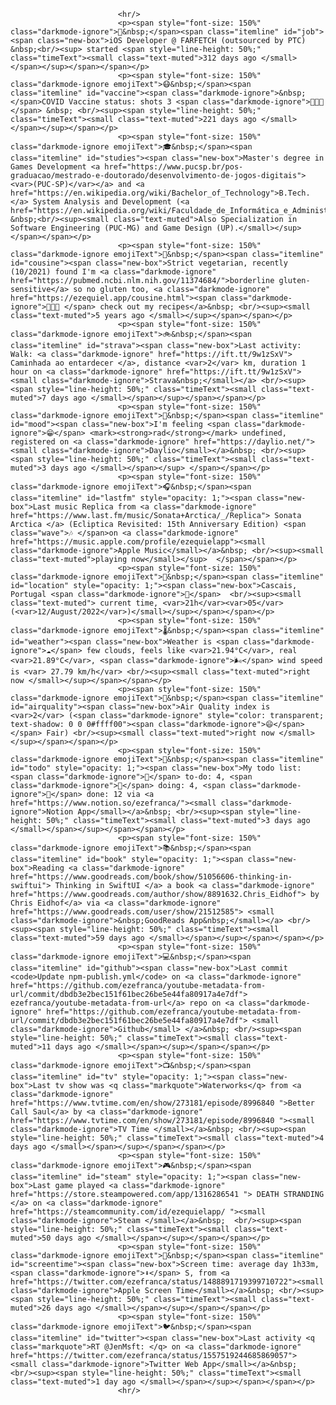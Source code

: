 
							<hr/>
							<p><span style="font-size: 150%" class="darkmode-ignore">💼&nbsp;</span><span class="itemline" id="job"><span class="new-box">iOS Developer @ FARFETCH (outsourced by PTC) &nbsp;<br/><sup> started <span style="line-height: 50%;" class="timeText"><small class="text-muted">312 days ago </small></span></sup></span></span></p>
							<p><span style="font-size: 150%" class="darkmode-ignore emojiText">😷&nbsp;</span><span class="itemline" id="vaccine"><span class="darkmode-ignore">&nbsp;</span>COVID Vaccine status: shots 3 <span class="darkmode-ignore">💉💉💉</span> &nbsp; <br/><sup><span style="line-height: 50%;" class="timeText"><small class="text-muted">221 days ago </small></span></sup></span></p>
							<p><span style="font-size: 150%" class="darkmode-ignore emojiText">🎓&nbsp;</span><span class="itemline" id="studies"><span class="new-box">Master's degree in Games Development <a href="https://www.pucsp.br/pos-graduacao/mestrado-e-doutorado/desenvolvimento-de-jogos-digitais"><var>(PUC-SP)</var></a> and <a href="https://en.wikipedia.org/wiki/Bachelor_of_Technology">B.Tech.</a> System Analysis and Development (<a href="https://en.wikipedia.org/wiki/Faculdade_de_Informática_e_Administração_Paulista">FIAP</a>) &nbsp;<br/><sup><small class="text-muted">Also Specialization in Software Engineering (PUC-MG) and Game Design (UP).</small></sup></span></span></p>
							<p><span style="font-size: 150%" class="darkmode-ignore emojiText">🌱&nbsp;</span><span class="itemline" id="cousine"><span class="new-box">Strict vegetarian, recently (10/2021) found I'm <a class="darkmode-ignore" href="https://pubmed.ncbi.nlm.nih.gov/11374684/">borderline gluten-sensitive</a> so no gluten too, <a class="darkmode-ignore" href="https://ezequiel.app/cousine.html"><span class="darkmode-ignore">👨🏻‍🍳 </span> check out my recipes</a>&nbsp; <br/><sup><small class="text-muted">5 years ago </small></sup></span></span></p>
							<p><span style="font-size: 150%" class="darkmode-ignore emojiText">🚲&nbsp;</span><span class="itemline" id="strava"><span class="new-box">Last activity: Walk: <a class="darkmode-ignore" href="https://ift.tt/9w1zSxV"> Caminhada ao entardecer </a>, distance <var>2</var> km, duration 1 hour on <a class="darkmode-ignore" href="https://ift.tt/9w1zSxV"> <small class="darkmode-ignore">Strava&nbsp;</small></a> <br/><sup><span style="line-height: 50%;" class="timeText"><small class="text-muted">7 days ago </small></span></sup></span></span></p>
							<p><span style="font-size: 150%" class="darkmode-ignore emojiText">🧠&nbsp;</span><span class="itemline" id="mood"><span class="new-box">I'm feeling <span class="darkmode-ignore">😁</span> <mark><strong>rad</strong></mark> undefined, registered on <a class="darkmode-ignore" href="https://daylio.net/"><small class="darkmode-ignore">Daylio</small></a>&nbsp; <br/><sup><span style="line-height: 50%;" class="timeText"><small class="text-muted">3 days ago </small></span></sup> </span></span></p>
							<p><span style="font-size: 150%" class="darkmode-ignore emojiText">🎧&nbsp;</span><span class="itemline" id="lastfm" style="opacity: 1;"><span class="new-box">Last music Replica from <a class="darkmode-ignore" href="https://www.last.fm/music/Sonata+Arctica/_/Replica"> Sonata Arctica </a> (Ecliptica Revisited: 15th Anniversary Edition) <span class="wave">🎶 </span>on <a class="darkmode-ignore" href="https://music.apple.com/profile/ezequielapp"><small class="darkmode-ignore">Apple Music</small></a>&nbsp; <br/><sup><small class="text-muted">playing now</small></sup>  </span></span></p>
							<p><span style="font-size: 150%" class="darkmode-ignore emojiText">📍&nbsp;</span><span class="itemline" id="location" style="opacity: 1;"><span class="new-box">Cascais, Portugal <span class="darkmode-ignore">🌙</span>  <br/><sup><small class="text-muted"> current time, <var>21h</var><var>05</var> (<var>12/August/2022</var>)</small></sup></span></span></p>
							<p><span style="font-size: 150%" class="darkmode-ignore emojiText">🌡&nbsp;</span><span class="itemline" id="weather"><span class="new-box">Weather is <span class="darkmode-ignore">☁️</span> few clouds, feels like <var>21.94°C</var>, real <var>21.89°C</var>, <span class="darkmode-ignore">🌬</span> wind speed is <var> 27.79 km/h</var> <br/><sup><small class="text-muted">right now </small></sup></span></span></p>
							<p><span style="font-size: 150%" class="darkmode-ignore emojiText">💨&nbsp;</span><span class="itemline" id="airquality"><span class="new-box">Air Quality index is <var>2</var> (<span class="darkmode-ignore" style="color: transparent; text-shadow: 0 0 0#ffff00"><span class="darkmode-ignore">😄</span></span> Fair) <br/><sup><small class="text-muted">right now </small></sup></span></span></p>
							<p><span style="font-size: 150%" class="darkmode-ignore emojiText">📝&nbsp;</span><span class="itemline" id="todo" style="opacity: 1;"><span class="new-box">My todo list: <span class="darkmode-ignore">📕</span> to-do: 4, <span class="darkmode-ignore">📒</span> doing: 4, <span class="darkmode-ignore">📗</span> done: 12 via <a href="https://www.notion.so/ezefranca/"><small class="darkmode-ignore">Notion App</small></a>&nbsp; <br/><sup><span style="line-height: 50%;" class="timeText"><small class="text-muted">3 days ago </small></span></sup></span></span></p>
							<p><span style="font-size: 150%" class="darkmode-ignore emojiText">📚&nbsp;</span><span class="itemline" id="book" style="opacity: 1;"><span class="new-box">Reading <a class="darkmode-ignore" href="https://www.goodreads.com/book/show/51056606-thinking-in-swiftui"> Thinking in SwiftUI </a> a book <a class="darkmode-ignore" href="https://www.goodreads.com/author/show/8891632.Chris_Eidhof"> by Chris Eidhof</a> via <a class="darkmode-ignore" href="https://www.goodreads.com/user/show/21512585"> <small class="darkmode-ignore">&nbsp;GoodReads App&nbsp;</small></a> <br/><sup><span style="line-height: 50%;" class="timeText"><small class="text-muted">59 days ago </small></span></sup></span></span></p>
							<p><span style="font-size: 150%" class="darkmode-ignore emojiText">💻&nbsp;</span><span class="itemline" id="github"><span class="new-box">Last commit <code>Update npm-publish.yml</code> on <a class="darkmode-ignore" href="https://github.com/ezefranca/youtube-metadata-from-url/commit/dbdb3e2bec151f61bec26be5e44fa80917a4e7df"> ezefranca/youtube-metadata-from-url</a> repo on <a class="darkmode-ignore" href="https://github.com/ezefranca/youtube-metadata-from-url/commit/dbdb3e2bec151f61bec26be5e44fa80917a4e7df"> <small class="darkmode-ignore">Github</small> </a>&nbsp; <br/><sup><span style="line-height: 50%;" class="timeText"><small class="text-muted">11 days ago </small></span></sup></span></span></p>
							<p><span style="font-size: 150%" class="darkmode-ignore emojiText">📺&nbsp;</span><span class="itemline" id="tv" style="opacity: 1;"><span class="new-box">Last tv show was <q class="markquote">Waterworks</q> from <a class="darkmode-ignore" href="https://www.tvtime.com/en/show/273181/episode/8996840 ">Better Call Saul</a> by <a class="darkmode-ignore" href="https://www.tvtime.com/en/show/273181/episode/8996840 "><small class="darkmode-ignore">TV Time </small></a>&nbsp; <br/><sup><span style="line-height: 50%;" class="timeText"><small class="text-muted">4 days ago </small></span></sup></span></span></p>
							<p><span style="font-size: 150%" class="darkmode-ignore emojiText">🎮&nbsp;</span><span class="itemline" id="steam" style="opacity: 1;"><span class="new-box">Last game played <a class="darkmode-ignore" href="https://store.steampowered.com/app/1316286541 "> DEATH STRANDING </a> on <a class="darkmode-ignore" href="https://steamcommunity.com/id/ezequielapp/ "><small class="darkmode-ignore">Steam </small></a>&nbsp;  <br/><sup><span style="line-height: 50%;" class="timeText"><small class="text-muted">50 days ago </small></span></sup></span></span></p>
							<p><span style="font-size: 150%" class="darkmode-ignore emojiText">📱&nbsp;</span><span class="itemline" id="screentime"><span class="new-box">Screen time: average day 1h33m,  <span class="darkmode-ignore">⬇️</span> S, from <a href="https://twitter.com/ezefranca/status/1488891719399710722"><small class="darkmode-ignore">Apple Screen Time</small></a>&nbsp; <br/><sup><span style="line-height: 50%;" class="timeText"><small class="text-muted">26 days ago </small></span></sup></span></span></p>
							<p><span style="font-size: 150%" class="darkmode-ignore emojiText">🐦&nbsp;</span><span class="itemline" id="twitter"><span class="new-box">Last activity <q class="markquote">RT @JenMsft: </q> on <a class="darkmode-ignore" href="https://twitter.com/ezefranca/status/1557519244685869057"> <small class="darkmode-ignore">Twitter Web App</small></a>&nbsp;   <br/><sup><span style="line-height: 50%;" class="timeText"><small class="text-muted">1 day ago </small></span></sup></span></span></p>
							<hr/>
						